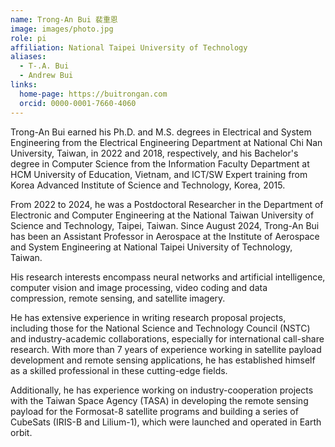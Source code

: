 ```yaml
---
name: Trong-An Bui 裴重恩
image: images/photo.jpg
role: pi
affiliation: National Taipei University of Technology
aliases:
  - T-.A. Bui
  - Andrew Bui
links:
  home-page: https://buitrongan.com
  orcid: 0000-0001-7660-4060
---
```


Trong-An Bui earned his Ph.D. and M.S. degrees in Electrical and System Engineering from the Electrical Engineering Department at National Chi Nan University, Taiwan, in 2022 and 2018, respectively, and his Bachelor's degree in Computer Science from the Information Faculty Department at HCM University of Education, Vietnam, and ICT/SW Expert training from Korea Advanced Institute of Science and Technology, Korea, 2015.

From 2022 to 2024, he was a Postdoctoral Researcher in the Department of Electronic and Computer Engineering at the National Taiwan University of Science and Technology, Taipei, Taiwan. Since August 2024, Trong-An Bui has been an Assistant Professor in Aerospace at the Institute of Aerospace and System Engineering at National Taipei University of Technology, Taiwan.

His research interests encompass neural networks and artificial intelligence, computer vision and image processing, video coding and data compression, remote sensing, and satellite imagery.

He has extensive experience in writing research proposal projects, including those for the National Science and Technology Council (NSTC) and industry-academic collaborations, especially for international call-share research. With more than 7 years of experience working in satellite payload development and remote sensing applications, he has established himself as a skilled professional in these cutting-edge fields.

Additionally, he has experience working on industry-cooperation projects with the Taiwan Space Agency (TASA) in developing the remote sensing payload for the Formosat-8 satellite programs and building a series of CubeSats (IRIS-B and Lilium-1), which were launched and operated in Earth orbit.
